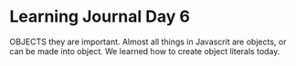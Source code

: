 # Learning Journal Day 6

OBJECTS they are important. Almost all things in Javascrit are objects, or can be made into object. We learned how to create object literals today. 